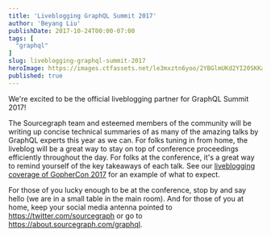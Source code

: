 ```yaml
---
title: 'Liveblogging GraphQL Summit 2017'
author: 'Beyang Liu'
publishDate: 2017-10-24T00:00-07:00
tags: [
  "graphql"
]
slug: liveblogging-graphql-summit-2017
heroImage: https://images.ctfassets.net/le3mxztn6yoo/2YBGlmUKd2YI20SKKaQk4U/96abd1cef08936f9fec31818980516a3/graphql.png
published: true
---
```


We're excited to be the official liveblogging partner for GraphQL Summit 2017!

The Sourcegraph team and esteemed members of the community will be writing up concise technical summaries of as many of the amazing talks by GraphQL experts this year as we can. For folks tuning in from home, the liveblog will be a great way to stay on top of conference proceedings efficiently throughout the day. For folks at the conference, it's a great way to remind yourself of the key takeaways of each talk. See our [liveblogging coverage of GopherCon 2017](https://about.sourcegraph.com/go) for an example of what to expect.

For those of you lucky enough to be at the conference, stop by and say hello (we are in a small table in the main room). And for those of you at home, keep your social media antenna pointed to https://twitter.com/sourcegraph or go to https://about.sourcegraph.com/graphql.
